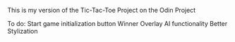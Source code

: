 This is my version of the Tic-Tac-Toe Project on the Odin Project

To do:
    Start game initialization button
    Winner Overlay
    AI functionality
    Better Stylization